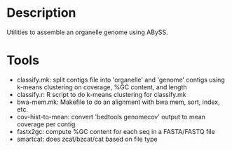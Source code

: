 # Description

Utilities to assemble an organelle genome using ABySS.

# Tools

* classify.mk: split contigs file into 'organelle' and 'genome' contigs using k-means clustering on coverage, %GC content, and length
* classify.r: R script to do k-means clustering for classify.mk
* bwa-mem.mk: Makefile to do an alignment with bwa mem, sort, index, etc.
* cov-hist-to-mean: convert 'bedtools genomecov' output to mean coverage per contig
* fastx2gc: compute %GC content for each seq in a FASTA/FASTQ file
* smartcat: does zcat/bzcat/cat based on file type
